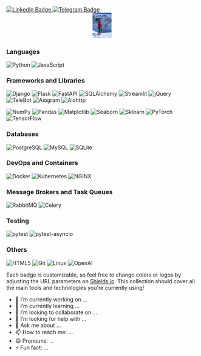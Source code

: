 <div id="badges">
  <a href="https://www.linkedin.com/in/natalia-khripkova">
    <img src="https://img.shields.io/badge/LinkedIn-blue?style=for-the-badge&logo=linkedin&logoColor=white" alt="LinkedIn Badge"/>
  </a>
  <a href="https://t.me/khripna">
    <img src="https://img.shields.io/badge/Telegram-blue?style=for-the-badge&logo=telegram&logoColor=white" alt="Telegram Badge"/>
  </a>
</div>
<div id="header" align="center">
  <img src="./climber.jpg" alt="Climber" width="50"/>
</div>

### Languages
![Python](https://img.shields.io/badge/Python-3776AB?logo=python&logoColor=white)
![JavaScript](https://img.shields.io/badge/JavaScript-F7DF1E?logo=javascript&logoColor=black)

### Frameworks and Libraries
![Django](https://img.shields.io/badge/Django-092E20?logo=django&logoColor=white)
![Flask](https://img.shields.io/badge/Flask-000000?logo=flask&logoColor=white)
![FastAPI](https://img.shields.io/badge/FastAPI-009688?logo=fastapi&logoColor=white)
![SQLAlchemy](https://img.shields.io/badge/SQLAlchemy-000000?logo=sqlalchemy&logoColor=red)
![Streamlit](https://img.shields.io/badge/Streamlit-FF4B4B?logo=streamlit&logoColor=white)
![jQuery](https://img.shields.io/badge/jQuery-0769AD?logo=jquery&logoColor=white)
![TeleBot](https://img.shields.io/badge/TeleBot-36AC92?logo=telegram&logoColor=white)
![Aiogram](https://img.shields.io/badge/Aiogram-2CA5E0?logo=telegram&logoColor=white)
![Aiohttp](https://img.shields.io/badge/Aiohttp-2C5BB4?logo=python&logoColor=white)

![NumPy](https://img.shields.io/badge/NumPy-013243?logo=numpy&logoColor=white)
![Pandas](https://img.shields.io/badge/Pandas-150458?logo=pandas&logoColor=white)
![Matplotlib](https://img.shields.io/badge/Matplotlib-00557f?logo=plotly&logoColor=white)
![Seaborn](https://img.shields.io/badge/Seaborn-3776AB?logo=python&logoColor=white)
![Sklearn](https://img.shields.io/badge/Sklearn-F7931E?logo=scikit-learn&logoColor=white)
![PyTorch](https://img.shields.io/badge/PyTorch-EE4C2C?logo=pytorch&logoColor=white)
![TensorFlow](https://img.shields.io/badge/TensorFlow-FF6F00?logo=tensorflow&logoColor=white)

### Databases
![PostgreSQL](https://img.shields.io/badge/PostgreSQL-336791?logo=postgresql&logoColor=white)
![MySQL](https://img.shields.io/badge/MySQL-4479A1?logo=mysql&logoColor=white)
![SQLite](https://img.shields.io/badge/SQLite-003B57?logo=sqlite&logoColor=white)

### DevOps and Containers
![Docker](https://img.shields.io/badge/Docker-2496ED?logo=docker&logoColor=white)
![Kubernetes](https://img.shields.io/badge/Kubernetes-326CE5?logo=kubernetes&logoColor=white)
![NGINX](https://img.shields.io/badge/NGINX-009639?logo=nginx&logoColor=white)

### Message Brokers and Task Queues
![RabbitMQ](https://img.shields.io/badge/RabbitMQ-FF6600?logo=rabbitmq&logoColor=white)
![Celery](https://img.shields.io/badge/Celery-37814A?logo=celery&logoColor=white)

### Testing
![pytest](https://img.shields.io/badge/pytest-0A9EDC?logo=pytest&logoColor=white)
![pytest-asyncio](https://img.shields.io/badge/pytest--asyncio-0A9EDC?logo=pytest&logoColor=white)

### Others
![HTML5](https://img.shields.io/badge/HTML5-E34F26?logo=html5&logoColor=white)
![Git](https://img.shields.io/badge/Git-F05032?logo=git&logoColor=white)
![Linux](https://img.shields.io/badge/Linux-FCC624?logo=linux&logoColor=black)
![OpenAI](https://img.shields.io/badge/OpenAI-API-blue?logo=openai&logoColor=white)

Each badge is customizable, so feel free to change colors or logos by adjusting the URL parameters on [Shields.io](https://shields.io/). This collection should cover all the main tools and technologies you're currently using!

- 🔭 I’m currently working on ...
- 🌱 I’m currently learning ...
- 👯 I’m looking to collaborate on ...
- 🤔 I’m looking for help with ...
- 💬 Ask me about ...
- 📫 How to reach me: ...
- 😄 Pronouns: ...
- ⚡ Fun fact: ...

